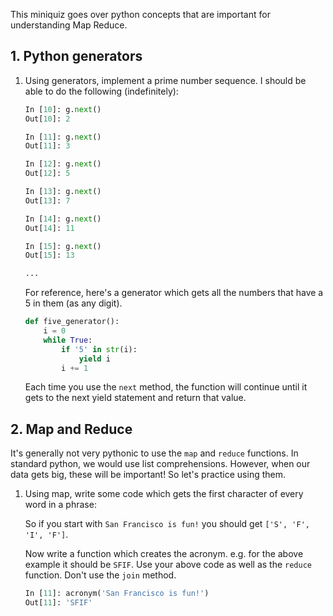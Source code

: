 This miniquiz goes over python concepts that are important for understanding Map Reduce.

## 1. Python generators

1. Using generators, implement a prime number sequence.  I should be able to do the following (indefinitely):

    ```python
    In [10]: g.next()
    Out[10]: 2
    
    In [11]: g.next()
    Out[11]: 3
    
    In [12]: g.next()
    Out[12]: 5
    
    In [13]: g.next()
    Out[13]: 7
    
    In [14]: g.next()
    Out[14]: 11
    
    In [15]: g.next()
    Out[15]: 13
    
    ...
    ```

    For reference, here's a generator which gets all the numbers that have a 5 in them (as any digit).
    
    ```python
    def five_generator():
        i = 0
        while True:
            if '5' in str(i):
                yield i
            i += 1
    ```
    
    Each time you use the `next` method, the function will continue until it gets to the next yield statement and return that value.


## 2. Map and Reduce

It's generally not very pythonic to use the `map` and `reduce` functions. In standard python, we would use list comprehensions. However, when our data gets big, these will be important! So let's practice using them.

1. Using map, write some code which gets the first character of every word in a phrase:

    So if you start with `San Francisco is fun!` you should get `['S', 'F', 'I', 'F']`.
    
    Now write a function which creates the acronym. e.g. for the above example it should be `SFIF`. Use your above code as well as the `reduce` function. Don't use the `join` method.
    
    ```python
    In [11]: acronym('San Francisco is fun!')
    Out[11]: 'SFIF'
    ```
